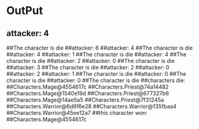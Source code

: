 # OutPut



## attacker: 4
##The character is die
##attacker: 6
##attacker: 4
##The character is die
##attacker: 4
##attacker: 1
##The character is die
##attacker: 4
##The character is die
##attacker: 2
##attacker: 0
##The character is die
##attacker: 3
##The character is die
##attacker: 2
##attacker: 0
##attacker: 2
##attacker: 1
##The character is die
##attacker: 0
##The character is die
##attacker: 0
##The character is die
##characters die: 
##Characters.Mage@4554617c
##Characters.Priest@74a14482
##Characters.Mage@1540e19d
##Characters.Priest@677327b6
##Characters.Mage@14ae5a5
##Characters.Priest@7f31245a
##Characters.Warrior@6d6f6e28
##Characters.Warrior@135fbaa4
##Characters.Warrior@45ee12a7
##this character won:  
##Characters.Mage@4554617c






